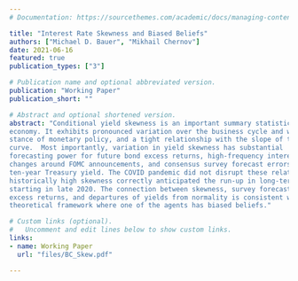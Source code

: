 ```yaml
---
# Documentation: https://sourcethemes.com/academic/docs/managing-content/

title: "Interest Rate Skewness and Biased Beliefs"
authors: ["Michael D. Bauer", "Mikhail Chernov"]
date: 2021-06-16
featured: true
publication_types: ["3"]

# Publication name and optional abbreviated version.
publication: "Working Paper"
publication_short: ""

# Abstract and optional shortened version.
abstract: "Conditional yield skewness is an important summary statistic of the state of the
economy. It exhibits pronounced variation over the business cycle and with the
stance of monetary policy, and a tight relationship with the slope of the yield
curve.  Most importantly, variation in yield skewness has substantial
forecasting power for future bond excess returns, high-frequency interest rate
changes around FOMC announcements, and consensus survey forecast errors for the
ten-year Treasury yield. The COVID pandemic did not disrupt these relations:
historically high skewness correctly anticipated the run-up in long-term Treasury yields
starting in late 2020. The connection between skewness, survey forecast errors,
excess returns, and departures of yields from normality is consistent with a
theoretical framework where one of the agents has biased beliefs."

# Custom links (optional).
#   Uncomment and edit lines below to show custom links.
links:
- name: Working Paper
  url: "files/BC_Skew.pdf"

---
```

